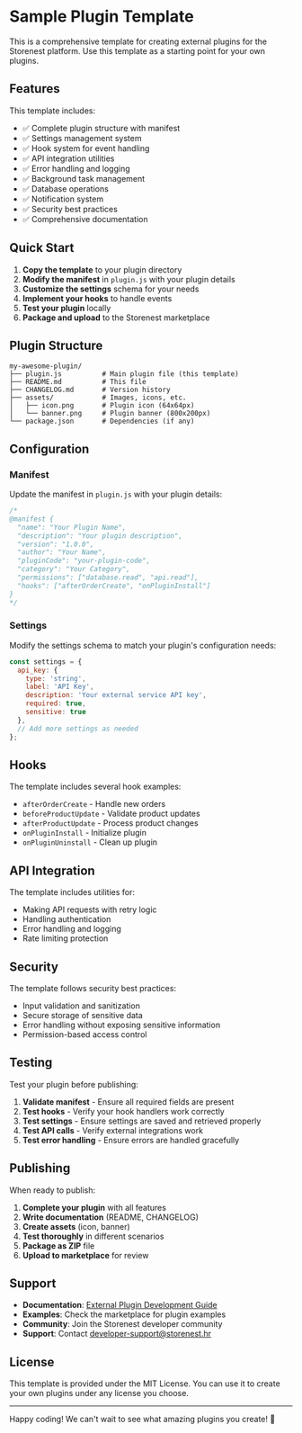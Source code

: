 # Sample Plugin Template

This is a comprehensive template for creating external plugins for the Storenest platform. Use this template as a starting point for your own plugins.

## Features

This template includes:

- ✅ Complete plugin structure with manifest
- ✅ Settings management system
- ✅ Hook system for event handling
- ✅ API integration utilities
- ✅ Error handling and logging
- ✅ Background task management
- ✅ Database operations
- ✅ Notification system
- ✅ Security best practices
- ✅ Comprehensive documentation

## Quick Start

1. **Copy the template** to your plugin directory
2. **Modify the manifest** in `plugin.js` with your plugin details
3. **Customize the settings** schema for your needs
4. **Implement your hooks** to handle events
5. **Test your plugin** locally
6. **Package and upload** to the Storenest marketplace

## Plugin Structure

```
my-awesome-plugin/
├── plugin.js          # Main plugin file (this template)
├── README.md          # This file
├── CHANGELOG.md       # Version history
├── assets/            # Images, icons, etc.
│   ├── icon.png       # Plugin icon (64x64px)
│   └── banner.png     # Plugin banner (800x200px)
└── package.json       # Dependencies (if any)
```

## Configuration

### Manifest

Update the manifest in `plugin.js` with your plugin details:

```javascript
/*
@manifest {
  "name": "Your Plugin Name",
  "description": "Your plugin description",
  "version": "1.0.0",
  "author": "Your Name",
  "pluginCode": "your-plugin-code",
  "category": "Your Category",
  "permissions": ["database.read", "api.read"],
  "hooks": ["afterOrderCreate", "onPluginInstall"]
}
*/
```

### Settings

Modify the settings schema to match your plugin's configuration needs:

```javascript
const settings = {
  api_key: {
    type: 'string',
    label: 'API Key',
    description: 'Your external service API key',
    required: true,
    sensitive: true
  },
  // Add more settings as needed
};
```

## Hooks

The template includes several hook examples:

- `afterOrderCreate` - Handle new orders
- `beforeProductUpdate` - Validate product updates
- `afterProductUpdate` - Process product changes
- `onPluginInstall` - Initialize plugin
- `onPluginUninstall` - Clean up plugin

## API Integration

The template includes utilities for:

- Making API requests with retry logic
- Handling authentication
- Error handling and logging
- Rate limiting protection

## Security

The template follows security best practices:

- Input validation and sanitization
- Secure storage of sensitive data
- Error handling without exposing sensitive information
- Permission-based access control

## Testing

Test your plugin before publishing:

1. **Validate manifest** - Ensure all required fields are present
2. **Test hooks** - Verify your hook handlers work correctly
3. **Test settings** - Ensure settings are saved and retrieved properly
4. **Test API calls** - Verify external integrations work
5. **Test error handling** - Ensure errors are handled gracefully

## Publishing

When ready to publish:

1. **Complete your plugin** with all features
2. **Write documentation** (README, CHANGELOG)
3. **Create assets** (icon, banner)
4. **Test thoroughly** in different scenarios
5. **Package as ZIP** file
6. **Upload to marketplace** for review

## Support

- **Documentation**: [External Plugin Development Guide](https://plugins.storenest.hr/)
- **Examples**: Check the marketplace for plugin examples
- **Community**: Join the Storenest developer community
- **Support**: Contact developer-support@storenest.hr

## License

This template is provided under the MIT License. You can use it to create your own plugins under any license you choose.

---

Happy coding! We can't wait to see what amazing plugins you create! 🚀 